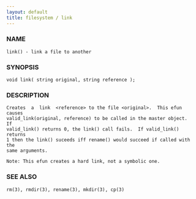 ```yaml
---
layout: default
title: filesystem / link
---
```


### NAME

    link() - link a file to another


### SYNOPSIS

    void link( string original, string reference );


### DESCRIPTION

    Creates  a  link  <reference> to the file <original>.  This efun causes
    valid_link(original, reference) to be called in the master object.   If
    valid_link() returns 0, the link() call fails.  If valid_link() returns
    1 then the link() suceeds iff rename() would succeed if called with the
    same arguments.

    Note: This efun creates a hard link, not a symbolic one.


### SEE ALSO

    rm(3), rmdir(3), rename(3), mkdir(3), cp(3)
